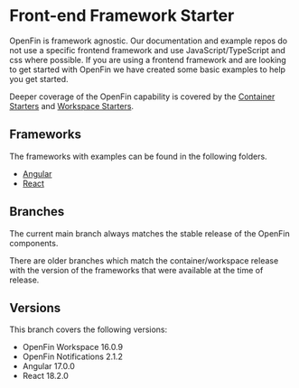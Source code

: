# Front-end Framework Starter

OpenFin is framework agnostic. Our documentation and example repos do not use a specific frontend framework and use JavaScript/TypeScript and css where possible. If you are using a frontend framework and are looking to get started with OpenFin we have created some basic examples to help you get started.

Deeper coverage of the OpenFin capability is covered by the [Container Starters](https://github.com/built-on-openfin/container-starter) and [Workspace Starters](https://github.com/built-on-openfin/workspace-starter).

## Frameworks

The frameworks with examples can be found in the following folders.

* [Angular](./frameworks/angular)
* [React](./frameworks/react)

## Branches

The current main branch always matches the stable release of the OpenFin components.

There are older branches which match the container/workspace release with the version of the frameworks that were available at the time of release.

## Versions

This branch covers the following versions:

* OpenFin Workspace 16.0.9
* OpenFin Notifications 2.1.2
* Angular 17.0.0
* React 18.2.0
